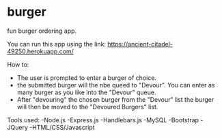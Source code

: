 # burger
fun burger ordering app.

You can run this app using the link: https://ancient-citadel-49250.herokuapp.com/  

How to:
  - The user is prompted to enter a burger of choice.
  - the submitted burger will the nbe queed to "Devour".  You can enter as many burger as you like into the "Devour" queue.
  - After "devouring" the chosen burger from the "Devour" list the burger will then be moved to the "Devoured Burgers" list.
  
Tools used:
-Node.js
-Express.js
-Handlebars.js
-MySQL
-Bootstrap
-JQuery
-HTML/CSS/Javascript
